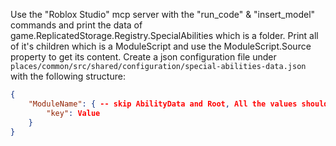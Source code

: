 Use the "Roblox Studio" mcp server with the "run_code" & "insert_model" commands and print the data of game.ReplicatedStorage.Registry.SpecialAbilities which is a folder. Print all of it's children which is a ModuleScript and use the ModuleScript.Source property to get its content.
Create a json configuration file under `places/common/src/shared/configuration/special-abilities-data.json` with the following structure:

```json
{
	"ModuleName": { -- skip AbilityData and Root, All the values should be numbers, strings, and booleans, nothing else
		"key": Value
	}
}
```
